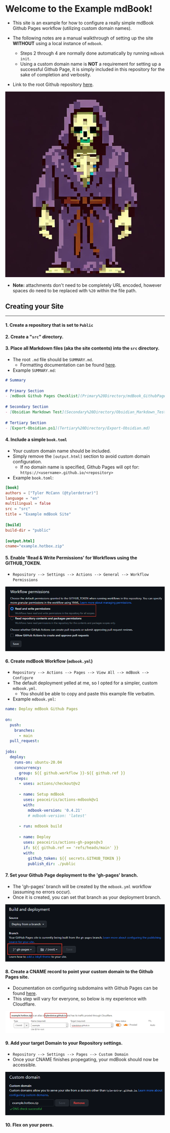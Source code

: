 # Welcome to the Example mdBook!

- This site is an example for how to configure a really simple mdBook Github Pages workflow (utilizing custom domain names).

- The following notes are a manual walkthrough of setting up the site **WITHOUT** using a local instance of ``mdbook``.
	- Steps 2 through 4 are normally done automatically by running ``mdbook init``.
	- Using a custom domain name is **NOT** a requirement for setting up a successful Github Page, it is simply included in this repository for the sake of completion and verbosity.

- Link to the root Github repository [here](https://github.com/tylerdotrar/Example-mdBook).


![Pixel-Skeletor](../attachments/Pasted%20image%20123456789.png)
- **Note:** attachments don't need to be completely URL encoded, however spaces do need to be replaced with ``%20`` within the file path.

## Creating your Site
---

#### 1. Create a repository that is set to ``Public``


#### 2. Create a "``src``" directory.


#### 3. Place all Markdown files (aka the site contents) into the ``src`` directory.
- The root ``.md`` file should be ``SUMMARY.md``.
  - Formatting documentation can be found [here](https://rust-lang.github.io/mdBook/format/summary.html).
- Example ``SUMMARY.md``:

```markdown
# Summary

# Primary Section
- [mdBook Github Pages Checklist](Primary%20Directory/mdBook_GithubPages_Checklist.md)
  
# Secondary Section
- [Obsidian Markdown Test](Secondary%20Directory/Obsidian_Markdown_Test.md)
  
# Tertiary Section
- [Export-Obsidian.ps1](Tertiary%20Directory/Export-Obsidian.md)
```


#### 4. Include a simple ``book.toml``
- Your custom domain name should be included.
- Simply remove the ``[output.html]`` section to avoid custom domain configuration.
  - If no domain name is specified, Github Pages will opt for: ``https://<username>.github.io/<repository>``
- Example ``book.toml``:

```toml
[book]
authors = ["Tyler McCann (@tylerdotrar)"]
language = "en"
multilingual = false
src = "src"
title = "Example mdBook Site"

[build]
build-dir = "public"

[output.html]
cname="example.hotbox.zip"
```


#### 5. Enable 'Read & Write Permissions' for Workflows using the GITHUB_TOKEN.
- ``Repository --> Settings --> Actions --> General --> Workflow Permissions``

![Allow GITHUB_TOKEN](../attachments/Setting_Workflow_Perms.png)


#### 6. Create mdBook Workflow (``mdbook.yml``)
- ``Repository --> Actions --> Pages --> View All --> mdBook --> Configure``
- The default deployment yelled at me, so I opted for a simpler, custom ``mdbook.yml``.
  - You should be able to copy and paste this example file verbatim.
- Example ``mdbook.yml``:

```yml
name: Deploy mdBook Github Pages

on:
  push:
    branches:
      - main
  pull_request:

jobs:
  deploy:
    runs-on: ubuntu-20.04
    concurrency:
      group: ${{ github.workflow }}-${{ github.ref }}
    steps:
      - uses: actions/checkout@v2

      - name: Setup mdBook
        uses: peaceiris/actions-mdbook@v1
        with:
          mdbook-version: '0.4.21'
          # mdbook-version: 'latest'

      - run: mdbook build

      - name: Deploy
        uses: peaceiris/actions-gh-pages@v3
        if: ${{ github.ref == 'refs/heads/main' }}
        with:
          github_token: ${{ secrets.GITHUB_TOKEN }}
          publish_dir: ./public
```

#### 7. Set your Github Page deployment to the 'gh-pages' branch.
- The 'gh-pages' branch will be created by the ``mdbook.yml`` workflow (assuming no errors occur).
- Once it is created, you can set that branch as your deployment branch.

![Github Page Deployment](../attachments/Setting_Page_Deployment.png)

#### 8. Create a CNAME record to point your custom domain to the Github Pages site.
- Documentation on configuring subdomains with Github Pages can be found [here](https://docs.github.com/en/pages/configuring-a-custom-domain-for-your-github-pages-site/managing-a-custom-domain-for-your-github-pages-site#configuring-an-apex-domain-and-the-www-subdomain-variant).
- This step will vary for everyone, so below is my experience with Cloudflare.

![Cloudflare CNAME](../attachments/Cloudflare_CNAME.png)


#### 9. Add your target Domain to your Repository settings.
- ``Repository --> Settings --> Pages --> Custom Domain``
- Once your CNAME finishes propegating, your mdBook should now be accessible.

![Custom Domain](../attachments/Setting_Custom_Domain.png)


#### 10. Flex on your peers.

